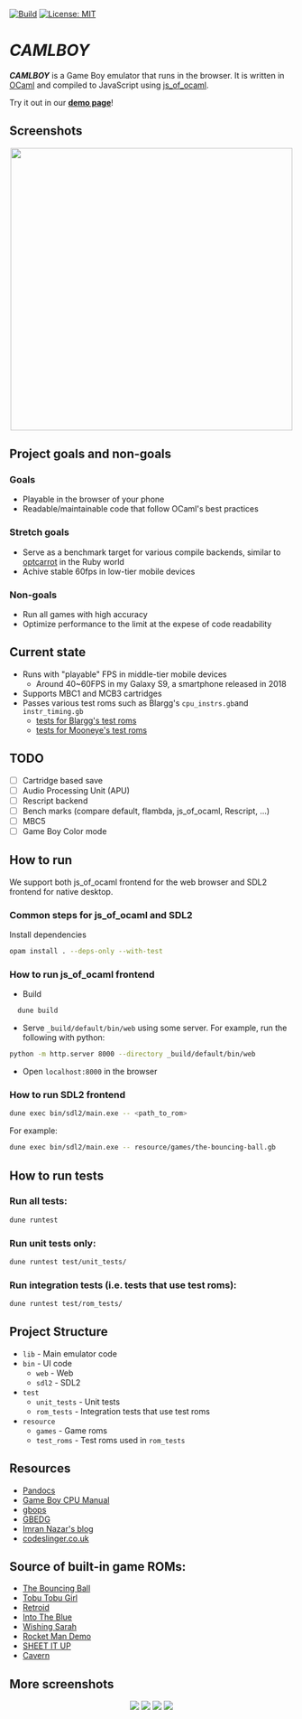 [![Build](https://github.com/linoscope/CAMLBOY/actions/workflows/workflow.yml/badge.svg)](https://github.com/linoscope/CAMLBOY/actions/workflows/workflow.yml)
[![License: MIT](https://img.shields.io/badge/License-MIT-yellow.svg)](https://opensource.org/licenses/MIT)

# **_CAMLBOY_**

**_CAMLBOY_** is a Game Boy emulator that runs in the browser. It is written in [OCaml](https://ocaml.org/) and compiled to JavaScript using [js_of_ocaml](http://ocsigen.org/js_of_ocaml/latest/manual/overview).

Try it out in our **[demo page](https://linoscope.github.io/CAMLBOY/)**!

## Screenshots

<div align="center">
  <img src="/resource/screenshot/pokemon-ingame2.gif" height="500"/>
</div>

## Project goals and non-goals

### Goals

- Playable in the browser of your phone
- Readable/maintainable code that follow OCaml's best practices

### Stretch goals

- Serve as a benchmark target for various compile backends, similar to [optcarrot](https://github.com/mame/optcarrot) in the Ruby world
- Achive stable 60fps in low-tier mobile devices

### Non-goals

- Run all games with high accuracy
- Optimize performance to the limit at the expese of code readability

## Current state

- Runs with "playable" FPS in middle-tier mobile devices
  - Around 40~60FPS in my Galaxy S9, a smartphone released in 2018
- Supports MBC1 and MCB3 cartridges
- Passes various test roms such as Blargg's `cpu_instrs.gb`and `instr_timing.gb`
  - [tests for Blargg's test roms](https://github.com/linoscope/CAMLBOY/blob/main/test/rom_tests/test_blargg_test_roms.ml)
  - [tests for Mooneye's test roms](https://github.com/linoscope/CAMLBOY/tree/main/test/rom_tests/mooneye)

## TODO

- [ ] Cartridge based save
- [ ] Audio Processing Unit (APU)
- [ ] Rescript backend
- [ ] Bench marks (compare default, flambda, js_of_ocaml, Rescript, ...)
- [ ] MBC5
- [ ] Game Boy Color mode

## How to run

We support both js_of_ocaml frontend for the web browser and SDL2 frontend for native desktop.

### Common steps for js_of_ocaml and SDL2

Install dependencies

```sh
opam install . --deps-only --with-test
```

### How to run js_of_ocaml frontend

- Build

```sh
  dune build

```

- Serve `_build/default/bin/web` using some server. For example, run the following with python:

```sh
python -m http.server 8000 --directory _build/default/bin/web

```

- Open `localhost:8000` in the browser

### How to run SDL2 frontend

```sh
dune exec bin/sdl2/main.exe -- <path_to_rom>

```

For example:

```sh
dune exec bin/sdl2/main.exe -- resource/games/the-bouncing-ball.gb
```

## How to run tests

### Run all tests:

```sh
dune runtest
```

### Run unit tests only:

```sh
dune runtest test/unit_tests/
```

### Run integration tests (i.e. tests that use test roms):

```sh
dune runtest test/rom_tests/
```

## Project Structure

- `lib` - Main emulator code
- `bin` - UI code
  - `web` - Web
  - `sdl2` - SDL2
- `test`
  - `unit_tests` - Unit tests
  - `rom_tests` - Integration tests that use test roms
- `resource`
  - `games` - Game roms
  - `test_roms` - Test roms used in `rom_tests`

## Resources

- [Pandocs](https://gbdev.io/pandocs/)
- [Game Boy CPU Manual](http://marc.rawer.de/Gameboy/Docs/GBCPUman.pdf)
- [gbops](https://izik1.github.io/gbops/)
- [GBEDG](https://hacktixme.ga/GBEDG/)
- [Imran Nazar's blog](https://imrannazar.com/GameBoy-Emulation-in-JavaScript)
- [codeslinger.co.uk](http://www.codeslinger.co.uk/pages/projects/gameboy.html)

## Source of built-in game ROMs:

- [The Bouncing Ball](https://gamejolt.com/games/the-bouncing-ball-gb/86699)
- [Tobu Tobu Girl](https://tangramgames.dk/tobutobugirl/)
- [Retroid](https://the-green-screen.com/292-2/#welcome)
- [Into The Blue](https://the-green-screen.com/278-2/#welcome)
- [Wishing Sarah](https://asteristic.itch.io/wishing-sarah)
- [Rocket Man Demo](https://lightgamesgb.com/portfolio/rocket-man/)
- [SHEET IT UP](https://drludos.itch.io/sheep-it-up)
- [Cavern](https://thegreatgallus.itch.io/cavern-mvm-9)

## More screenshots

<div align="center">
    <img src="/resource/screenshot/pokemon-opening.gif"/>
    <img src="/resource/screenshot/zelda-opening.gif"/>
    <img src="/resource/screenshot/kirby-opening.gif"/>
    <img src="/resource/screenshot/donkykong-opening.gif"/>
</div>
